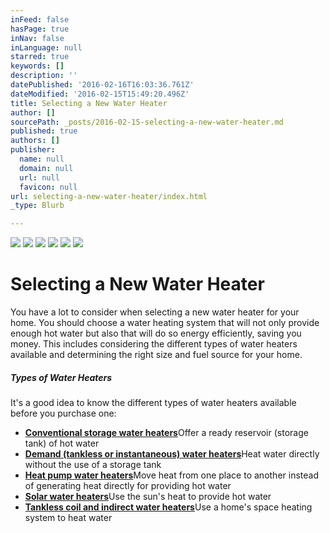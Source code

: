 ```yaml
---
inFeed: false
hasPage: true
inNav: false
inLanguage: null
starred: true
keywords: []
description: ''
datePublished: '2016-02-16T16:03:36.761Z'
dateModified: '2016-02-15T15:49:20.496Z'
title: Selecting a New Water Heater
author: []
sourcePath: _posts/2016-02-15-selecting-a-new-water-heater.md
published: true
authors: []
publisher:
  name: null
  domain: null
  url: null
  favicon: null
url: selecting-a-new-water-heater/index.html
_type: Blurb

---
```

![](https://the-grid-user-content.s3-us-west-2.amazonaws.com/b5a86d79-8608-4019-93e5-a92b3bf3ac6f.jpg)
![](https://the-grid-user-content.s3-us-west-2.amazonaws.com/9d419930-d24c-431a-9341-9d4a9afcbc9e.jpg)
![](https://the-grid-user-content.s3-us-west-2.amazonaws.com/02654fe4-e46b-4353-9581-fc0ed0c9a27d.jpg)
![](https://the-grid-user-content.s3-us-west-2.amazonaws.com/3482de9f-2a25-44fb-a460-2dd2edf7be10.jpg)
![](https://the-grid-user-content.s3-us-west-2.amazonaws.com/441f3ee8-c4e1-456c-bbb0-fb1eb8cbce84.jpg)
![](https://the-grid-user-content.s3-us-west-2.amazonaws.com/ea18c412-a554-488c-8b73-796c361bf96b.jpg)

# Selecting a New Water Heater

You have a lot to consider when selecting a new water heater for your home. You should choose a water heating system that will not only provide enough hot water but also that will do so energy efficiently, saving you money. This includes considering the different types of water heaters available and determining the right size and fuel source for your home.

##### Types of Water Heaters

It's a good idea to know the different types of water heaters available before you purchase one:

* [**Conventional storage water heaters**][0]Offer a ready reservoir (storage tank) of hot water
* [**Demand (tankless or instantaneous) water heaters**][1]Heat water directly without the use of a storage tank
* [**Heat pump water heaters**][2]Move heat from one place to another instead of generating heat directly for providing hot water
* [**Solar water heaters**][3]Use the sun's heat to provide hot water
* [**Tankless coil and indirect water heaters**][4]Use a home's space heating system to heat water

[0]: http://www.kevinshawplumbing.com/webapp/p/202/water-heater-types#Conventional
[1]: http://www.kevinshawplumbing.com/webapp/p/202/water-heater-types#Demand
[2]: http://www.kevinshawplumbing.com/webapp/p/202/water-heater-types#HeatPump
[3]: http://www.kevinshawplumbing.com/webapp/p/202/water-heater-types#Solar
[4]: http://www.kevinshawplumbing.com/webapp/p/202/water-heater-types#Tankless